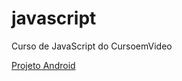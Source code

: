 # javascript
 Curso de JavaScript do CursoemVideo

<a href="https://ruanplima.github.io/html-css/"> Projeto Android</a>